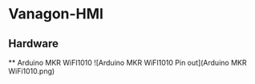 # Vanagon-HMI
## Hardware
** Arduino MKR WiFI1010
![Arduino MKR WiFI1010 Pin out](Arduino MKR WiFi1010.png)
